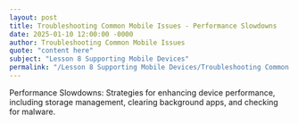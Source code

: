```yaml
---
layout: post
title: Troubleshooting Common Mobile Issues - Performance Slowdowns
date: 2025-01-10 12:00:00 -0000
author: Troubleshooting Common Mobile Issues
quote: "content here"
subject: "Lesson 8 Supporting Mobile Devices"
permalink: "/Lesson 8 Supporting Mobile Devices/Troubleshooting Common Mobile Issues/Troubleshooting Common Mobile Issues - Performance Slowdowns"
---
```


Performance Slowdowns: Strategies for enhancing device performance, including storage management, clearing background apps, and checking for malware.
